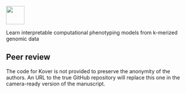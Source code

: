 <img src="http://graal.ift.ulaval.ca/adrouin/kover.png" height="50" />


Learn interpretable computational phenotyping models from k-merized genomic data

## Peer review
The code for Kover is not provided to preserve the anonymity of the authors. An URL to the true GitHub repository will replace this one in the camera-ready version of the manuscript.
